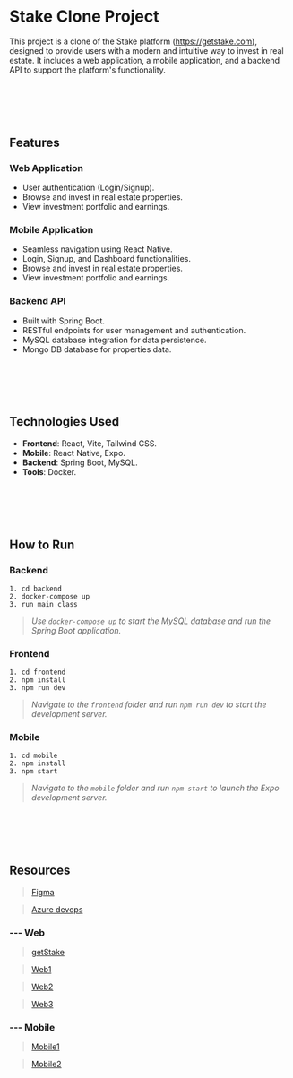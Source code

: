 # Stake Clone Project

This project is a clone of the Stake platform (https://getstake.com), designed to provide users with a modern and intuitive way to invest in real estate. It includes a web application, a mobile application, and a backend API to support the platform's functionality.

<br><br>
---
## Features

### Web Application
- User authentication (Login/Signup).
- Browse and invest in real estate properties.
- View investment portfolio and earnings.


### Mobile Application
- Seamless navigation using React Native.
- Login, Signup, and Dashboard functionalities.
- Browse and invest in real estate properties.
- View investment portfolio and earnings.


### Backend API
- Built with Spring Boot.
- RESTful endpoints for user management and authentication.
- MySQL database integration for data persistence.
- Mongo DB database for properties data.


<br><br>
---
## Technologies Used
- **Frontend**: React, Vite, Tailwind CSS.
- **Mobile**: React Native, Expo.
- **Backend**: Spring Boot, MySQL.
- **Tools**: Docker.



        

<br><br>
---
## How to Run

### **Backend**
```
1. cd backend
2. docker-compose up
3. run main class
```
    
>*Use `docker-compose up` to start the MySQL database and run the Spring Boot application.*


### **Frontend** 
```
1. cd frontend
2. npm install
3. npm run dev
```

>*Navigate to the `frontend` folder and run `npm run dev` to start the development server.*


### **Mobile**
```
1. cd mobile
2. npm install
3. npm start
```
    
>*Navigate to the `mobile` folder and run `npm start` to launch the Expo development server.*



<br><br>
---
## Resources


>[Figma]( https://www.figma.com/design/1n0tBD6ovWC46MrGVwtNSm/Genie-Logiciel?t=eCqa6K1hR2AIhVDa-0) 

>[Azure devops](https://dev.azure.com/SoulaimaneOuhmida/PropFi)


### --- Web

>[getStake](https://getstake.com/)

>[Web1](https://www.behance.net/gallery/217876081/Real-Estate-Platform-Property-Management-SaaS-Web-App?tracking_source=search_projects|real+estate+investment+web+app&l=13) 

>[Web2](https://www.behance.net/gallery/169315941/UI-UX-Design-Real-Estate-investment-platform?tracking_source=search_projects|real+estate+investment+web+app&l=3) 

>[Web3](https://www.behance.net/gallery/212935797/CoFundEstate-Crowdfunding-Real-Estate-for-All?tracking_source=search_projects|real+estate+investment+web+app&l=2)

        
### --- Mobile

>[Mobile1](https://www.behance.net/gallery/221539913/Aqarkum-Crowdfunding-Real-Estate-App-Pixwelz?tracking_source=search_projects|real+estate+investment+mobile&l=4)

>[Mobile2](https://www.behance.net/gallery/204291315/Space-Application-Real-Estate-Investment-Application?tracking_source=search_projects|real+estate+investment+mobile&l=5)
        